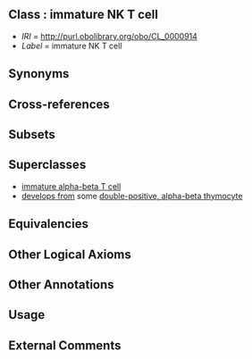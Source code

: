 
## Class : immature NK T cell

 * *IRI* = http://purl.obolibrary.org/obo/CL_0000914
 * *Label* = immature NK T cell

## Synonyms


## Cross-references


## Subsets


## Superclasses

 * [immature alpha-beta T cell](../../CL/90/CL_0000790.md)
 * [develops from](../../RO/02/RO_0002202.md) some [double-positive, alpha-beta thymocyte](../../CL/09/CL_0000809.md)

## Equivalencies


## Other Logical Axioms


## Other Annotations


## Usage


## External Comments

